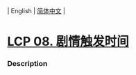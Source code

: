 | English | [简体中文](README.md) |

# [LCP 08. 剧情触发时间](https://leetcode-cn.com/problems/ju-qing-hong-fa-shi-jian)
 ### Description
